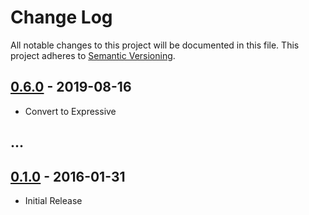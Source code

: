 # Change Log
All notable changes to this project will be documented in this file.
This project adheres to [Semantic Versioning](http://semver.org/).

## [0.6.0] - 2019-08-16
- Convert to Expressive

## ...

## [0.1.0] - 2016-01-31
- Initial Release

[0.1.0]: https://github.com/jnjxp/jnjxp.vk/releases/tag/0.1.0
[0.6.0]: https://github.com/jnjxp/jnjxp.vk/releases/tag/0.6.0

